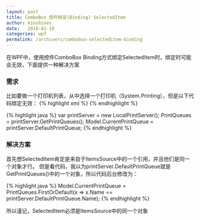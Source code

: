 ```yaml
---
layout: post
title: ComboBox 控件绑定(Binding) SelectedItem
author: kinshines
date:   2018-01-18
categories: wpf
permalink: /archivers/combobox-selecteditem-binding
---
```


<p class="lead">在WPF中，使用控件ComboBox Binding方式绑定SelectedItem时，绑定时可能会无效，下面提供一种解决方案</p>

### 需求
比如要做一个打印机列表，从中选择一个打印机（System.Printing），但是以下代码绑定无效：
{% highlight xml %}
            <ComboBox Width="150" 
                      ItemsSource="{Binding PrintQueues}" 
                      SelectedItem="{Binding Model.CurrentPrintQueue}" 
                      DisplayMemberPath="Name">
            </ComboBox>
{% endhighlight %}

{% highlight java %}
            var printServer = new LocalPrintServer();
            PrintQueues = printServer.GetPrintQueues();
            Model.CurrentPrintQueue = printServer.DefaultPrintQueue;
{% endhighlight %}

### 解决方案
首先想SelectedItem肯定是来自于ItemsSource中的一个引用，并且他们是同一个对象才行。
但是看代码，我以为printServer.DefaultPrintQueue就是GetPrintQueues()中的一个对象，所以代码后台修改为：

{% highlight java %}
Model.CurrentPrintQueue = PrintQueues.FirstOrDefault(x => x.Name == printServer.DefaultPrintQueue.Name);
{% endhighlight %}

所以谨记，SelectedItem必须是ItemsSource中的同一个对象